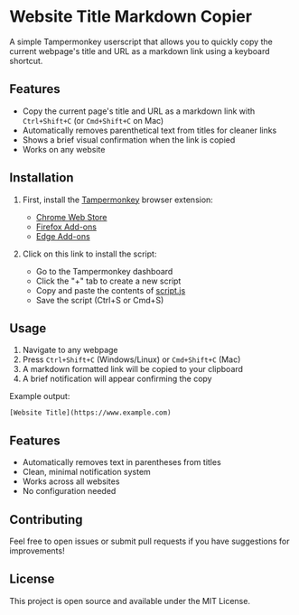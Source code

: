 # Website Title Markdown Copier

A simple Tampermonkey userscript that allows you to quickly copy the current webpage's title and URL as a markdown link using a keyboard shortcut.

## Features

- Copy the current page's title and URL as a markdown link with `Ctrl+Shift+C` (or `Cmd+Shift+C` on Mac)
- Automatically removes parenthetical text from titles for cleaner links
- Shows a brief visual confirmation when the link is copied
- Works on any website

## Installation

1. First, install the [Tampermonkey](https://www.tampermonkey.net/) browser extension:
   - [Chrome Web Store](https://chrome.google.com/webstore/detail/tampermonkey/dhdgffkkebhmkfjojejmpbldmpobfkfo)
   - [Firefox Add-ons](https://addons.mozilla.org/en-US/firefox/addon/tampermonkey/)
   - [Edge Add-ons](https://microsoftedge.microsoft.com/addons/detail/tampermonkey/iikmkjmpaadaobahmlepeloendndfphd)

2. Click on this link to install the script:
   - Go to the Tampermonkey dashboard
   - Click the "+" tab to create a new script
   - Copy and paste the contents of [script.js](script.js)
   - Save the script (Ctrl+S or Cmd+S)

## Usage

1. Navigate to any webpage
2. Press `Ctrl+Shift+C` (Windows/Linux) or `Cmd+Shift+C` (Mac)
3. A markdown formatted link will be copied to your clipboard
4. A brief notification will appear confirming the copy

Example output: 

```
[Website Title](https://www.example.com)
```

## Features

- Automatically removes text in parentheses from titles
- Clean, minimal notification system
- Works across all websites
- No configuration needed

## Contributing

Feel free to open issues or submit pull requests if you have suggestions for improvements!

## License

This project is open source and available under the MIT License.